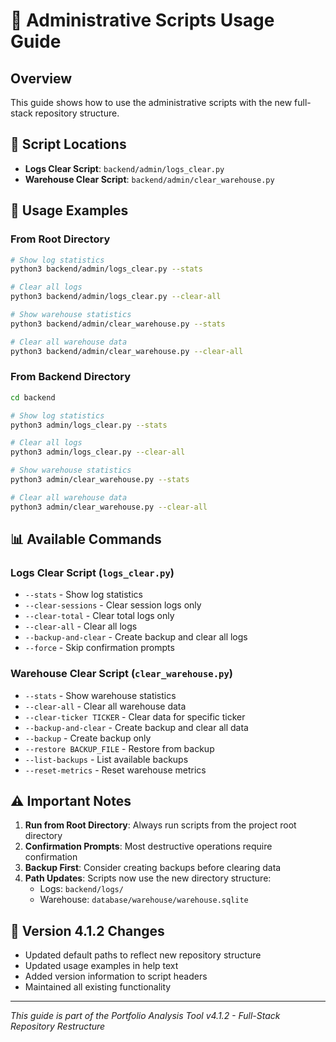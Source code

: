 # 🔧 Administrative Scripts Usage Guide

## Overview

This guide shows how to use the administrative scripts with the new full-stack repository structure.

## 📁 Script Locations

- **Logs Clear Script**: `backend/admin/logs_clear.py`
- **Warehouse Clear Script**: `backend/admin/clear_warehouse.py`

## 🚀 Usage Examples

### From Root Directory

```bash
# Show log statistics
python3 backend/admin/logs_clear.py --stats

# Clear all logs
python3 backend/admin/logs_clear.py --clear-all

# Show warehouse statistics
python3 backend/admin/clear_warehouse.py --stats

# Clear all warehouse data
python3 backend/admin/clear_warehouse.py --clear-all
```

### From Backend Directory

```bash
cd backend

# Show log statistics
python3 admin/logs_clear.py --stats

# Clear all logs
python3 admin/logs_clear.py --clear-all

# Show warehouse statistics
python3 admin/clear_warehouse.py --stats

# Clear all warehouse data
python3 admin/clear_warehouse.py --clear-all
```

## 📊 Available Commands

### Logs Clear Script (`logs_clear.py`)

- `--stats` - Show log statistics
- `--clear-sessions` - Clear session logs only
- `--clear-total` - Clear total logs only
- `--clear-all` - Clear all logs
- `--backup-and-clear` - Create backup and clear all logs
- `--force` - Skip confirmation prompts

### Warehouse Clear Script (`clear_warehouse.py`)

- `--stats` - Show warehouse statistics
- `--clear-all` - Clear all warehouse data
- `--clear-ticker TICKER` - Clear data for specific ticker
- `--backup-and-clear` - Create backup and clear all data
- `--backup` - Create backup only
- `--restore BACKUP_FILE` - Restore from backup
- `--list-backups` - List available backups
- `--reset-metrics` - Reset warehouse metrics

## ⚠️ Important Notes

1. **Run from Root Directory**: Always run scripts from the project root directory
2. **Confirmation Prompts**: Most destructive operations require confirmation
3. **Backup First**: Consider creating backups before clearing data
4. **Path Updates**: Scripts now use the new directory structure:
   - Logs: `backend/logs/`
   - Warehouse: `database/warehouse/warehouse.sqlite`

## 🔄 Version 4.1.2 Changes

- Updated default paths to reflect new repository structure
- Updated usage examples in help text
- Added version information to script headers
- Maintained all existing functionality

---

*This guide is part of the Portfolio Analysis Tool v4.1.2 - Full-Stack Repository Restructure*
